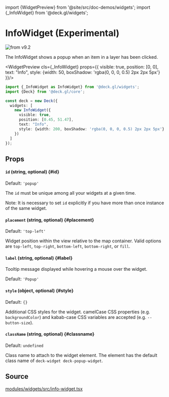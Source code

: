 import {WidgetPreview} from '@site/src/doc-demos/widgets';
import {_InfoWidget} from '@deck.gl/widgets';

# InfoWidget (Experimental)

<img src="https://img.shields.io/badge/from-v9.2-green.svg?style=flat-square" alt="from v9.2" />

The InfoWidget shows a popup when an item in a layer has been clicked.

<WidgetPreview cls={_InfoWidget} props={{
  visible: true,
  position: [0, 0],
  text: "Info",
  style: {width: 50, boxShadow: 'rgba(0, 0, 0, 0.5) 2px 2px 5px'}
}}/>

```ts
import {_InfoWidget as InfoWidget} from '@deck.gl/widgets';
import {Deck} from '@deck.gl/core';

const deck = new Deck({
  widgets: [
    new InfoWidget({
      visible: true,
      position: [0.45, 51.47],
      text: "Info",
      style: {width: 200, boxShadow: 'rgba(0, 0, 0, 0.5) 2px 2px 5px'}
    })
  ]
});
```

## Props

#### `id` (string, optional) {#id}

Default: `'popup'`

The `id` must be unique among all your widgets at a given time. 

Note: It is necessary to set `id` explicitly if you have more than once instance of the same widget.

#### `placement` (string, optional) {#placement}

Default: `'top-left'`

Widget position within the view relative to the map container. Valid options are `top-left`, `top-right`, `bottom-left`, `bottom-right`, or `fill`.

#### `label` (string, optional) {#label}

Tooltip message displayed while hovering a mouse over the widget.

Default: `'Popup'`

#### `style` (object, optional) {#style}

Default: `{}`

Additional CSS styles for the widget. camelCase CSS properties (e.g. `backgroundColor`) and kabab-case CSS variables are accepted (e.g. `--button-size`).

#### `className` (string, optional) {#classname}

Default: `undefined`

Class name to attach to the widget element. The element has the default class name of `deck-widget deck-popup-widget`.

## Source

[modules/widgets/src/info-widget.tsx](https://github.com/visgl/deck.gl/tree/master/modules/widgets/src/info-widget.tsx)